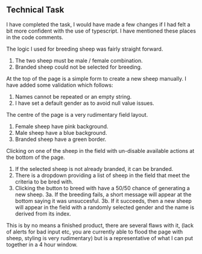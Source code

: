 ## Technical Task

I have completed the task, I would have made a few changes if I had felt a bit more confident with the use of typescript. I have mentioned these places in the code comments.

The logic I used for breeding sheep was fairly straight forward.
1. The two sheep must be male / female combination.
2. Branded sheep could not be selected for breeding.

At the top of the page is a simple form to create a new sheep manually. I have added some validation which follows:
1. Names cannot be repeated or an empty string.
2. I have set a default gender as to avoid null value issues.

The centre of the page is a very rudimentary field layout.
1. Female sheep have pink background.
2. Male sheep have a blue background.
3. Branded sheep have a green border.

Clicking on one of the sheep in the field with un-disable available actions at the bottom of the page.
1. If the selected sheep is not already branded, it can be branded.
2. There is a dropdown providing a list of sheep in the field that meet the criteria to be bred with.
3. Clicking the button to breed with have a 50/50 chance of generating a new sheep.
    3a. If the breeding fails, a short message will appear at the bottom saying it was unsuccesful.
    3b. If it succeeds, then a new sheep will appear in the field with a randomly selected gender and the name is derived from its index.

This is by no means a finished product, there are several flaws with it, (lack of alerts for bad input etc, you are currently able to flood the page with sheep, styling is very rudimentary) but is a representative of what I can put together in a 4 hour window.
